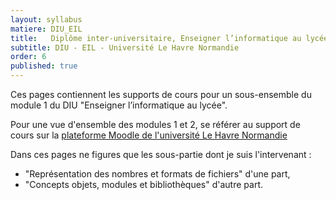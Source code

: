 ```yaml
---
layout: syllabus
matiere: DIU_EIL
title:   Diplôme inter-universitaire, Enseigner l’informatique au lycée
subtitle: DIU - EIL - Université Le Havre Normandie
order: 6
published: true
---
```


Ces pages contiennent les supports de cours pour un sous-ensemble du module 1 du DIU "Enseigner l’informatique au lycée". 

Pour une vue d'ensemble des modules 1 et 2, se référer au support de cours sur la [plateforme Moodle de l'université Le Havre Normandie](https://eureka.univ-lehavre.fr/course/view.php?id=3184)


Dans ces pages ne figures que les sous-partie dont je suis l'intervenant :  

- "Représentation des nombres et formats de fichiers" d'une part, 
- "Concepts objets, modules et bibliothèques" d'autre part.

